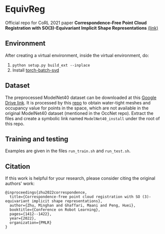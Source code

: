 # EquivReg
Official repo for CoRL 2021 paper **Correspondence-Free Point Cloud Registration with SO(3)-Equivariant Implicit Shape Representations** [(link)](https://proceedings.mlr.press/v164/zhu22b.html)

## Environment
After creating a virtual environment, inside the virtual environment, do:
1. `python setup.py build_ext --inplace`
2. Install [torch-batch-svd](https://github.com/KinglittleQ/torch-batch-svd)

## Dataset
The preprocessed ModelNet40 dataset can be downloaded at this [Google Drive link](https://drive.google.com/file/d/1XU62rCk-S9OB_Hn7Z7I0D9aUmFuHCBpz/view?usp=share_link). It is processed by this [repo](https://github.com/davidstutz/mesh-fusion) to obtain water-tight meshes and occupancy value for points in the space, which are not available in the original ModelNet40 dataset (mentioned in the OccNet repo). Extract the files and create a symbolic link named `ModelNet40_install` under the root of this repo. 

## Training and testing
Examples are given in the files `run_train.sh` and `run_test.sh`. 

## Citation
If this work is helpful for your research, please consider citing the original authors' work: 
```
@inproceedings{zhu2022correspondence,
  title={Correspondence-free point cloud registration with SO (3)-equivariant implicit shape representations},
  author={Zhu, Minghan and Ghaffari, Maani and Peng, Huei},
  booktitle={Conference on Robot Learning},
  pages={1412--1422},
  year={2022},
  organization={PMLR}
}
```
